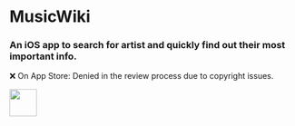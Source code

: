 # MusicWiki

### An iOS app to search for artist and quickly find out their most important info.

❌ On App Store:
Denied in the review process due to copyright issues.

<img src="https://github.com/bartekspitza/musicwiki/blob/master/assets/Home5.5-inch---Screen-05.png" width="48">
